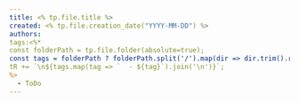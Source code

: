 ```yaml
---
title: <% tp.file.title %>
created: <% tp.file.creation_date("YYYY-MM-DD") %>
authors:
tags:<%* 
const folderPath = tp.file.folder(absolute=true);
const tags = folderPath ? folderPath.split('/').map(dir => dir.trim().replace(/ /g, '_')) : [];
tR += `\n${tags.map(tag => `  - ${tag}`).join('\n')}`;
%>
  - ToDo
---
```

